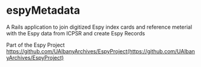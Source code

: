 # espyMetadata

A Rails application to join digitized Espy index cards and reference meterial with the Espy data from ICPSR and create Espy Records

Part of the Espy Project https://github.com/UAlbanyArchives/EspyProject(https://github.com/UAlbanyArchives/EspyProject)